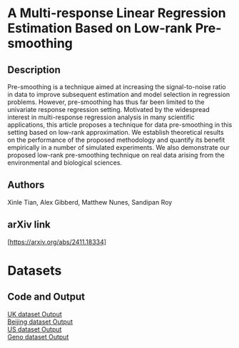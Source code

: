 # A Multi-response Linear Regression Estimation Based on Low-rank Pre-smoothing

## Description

Pre-smoothing is a technique aimed at increasing the signal-to-noise ratio in data to improve subsequent estimation and model selection in regression problems. However, pre-smoothing has thus far been limited to the univariate response regression setting. Motivated by the widespread interest in multi-response regression analysis in many scientific applications, this article proposes a technique for data pre-smoothing in this setting based on low-rank approximation. We establish theoretical results on the performance of the proposed methodology and quantify its benefit empirically in a number of simulated experiments. We also demonstrate our proposed low-rank pre-smoothing technique on real data arising from the environmental and biological sciences. 

## Authors

Xinle Tian, Alex Gibberd, Matthew Nunes, Sandipan Roy

## arXiv link
[https://arxiv.org/abs/2411.18334]

# Datasets


## Code and Output
[UK dataset Output](R/US-output.md)<br />
[Beijing dataset Output](R/Beijing-output.md)<br />
[US dataset Output](R/US-output.md)<br />
[Geno dataset Output](R/Geno-output.md)<br />
